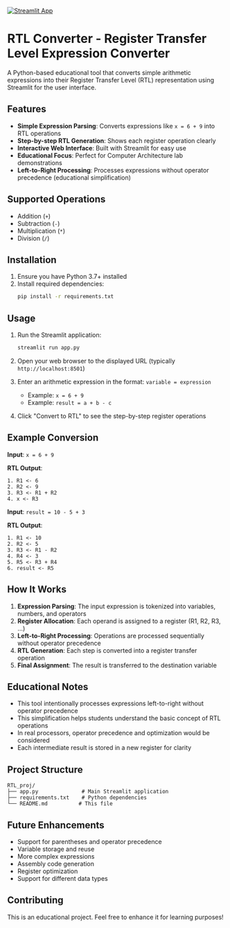 [![Streamlit App](https://img.shields.io/badge/Streamlit-App-orange)](https://sam-rtlprocess.streamlit.app/)

# RTL Converter - Register Transfer Level Expression Converter

A Python-based educational tool that converts simple arithmetic expressions into their Register Transfer Level (RTL) representation using Streamlit for the user interface.

## Features

- **Simple Expression Parsing**: Converts expressions like `x = 6 + 9` into RTL operations
- **Step-by-step RTL Generation**: Shows each register operation clearly
- **Interactive Web Interface**: Built with Streamlit for easy use
- **Educational Focus**: Perfect for Computer Architecture lab demonstrations
- **Left-to-Right Processing**: Processes expressions without operator precedence (educational simplification)

## Supported Operations

- Addition (`+`)
- Subtraction (`-`)
- Multiplication (`*`)
- Division (`/`)

## Installation

1. Ensure you have Python 3.7+ installed
2. Install required dependencies:
   ```bash
   pip install -r requirements.txt
   ```

## Usage

1. Run the Streamlit application:
   ```bash
   streamlit run app.py
   ```

2. Open your web browser to the displayed URL (typically `http://localhost:8501`)

3. Enter an arithmetic expression in the format: `variable = expression`
   - Example: `x = 6 + 9`
   - Example: `result = a + b - c`

4. Click "Convert to RTL" to see the step-by-step register operations

## Example Conversion

**Input**: `x = 6 + 9`

**RTL Output**:
```
1. R1 <- 6
2. R2 <- 9
3. R3 <- R1 + R2
4. x <- R3
```

**Input**: `result = 10 - 5 + 3`

**RTL Output**:
```
1. R1 <- 10
2. R2 <- 5
3. R3 <- R1 - R2
4. R4 <- 3
5. R5 <- R3 + R4
6. result <- R5
```

## How It Works

1. **Expression Parsing**: The input expression is tokenized into variables, numbers, and operators
2. **Register Allocation**: Each operand is assigned to a register (R1, R2, R3, ...)
3. **Left-to-Right Processing**: Operations are processed sequentially without operator precedence
4. **RTL Generation**: Each step is converted into a register transfer operation
5. **Final Assignment**: The result is transferred to the destination variable

## Educational Notes

- This tool intentionally processes expressions left-to-right without operator precedence
- This simplification helps students understand the basic concept of RTL operations
- In real processors, operator precedence and optimization would be considered
- Each intermediate result is stored in a new register for clarity

## Project Structure

```
RTL_proj/
├── app.py              # Main Streamlit application
├── requirements.txt    # Python dependencies
└── README.md          # This file
```

## Future Enhancements

- Support for parentheses and operator precedence
- Variable storage and reuse
- More complex expressions
- Assembly code generation
- Register optimization
- Support for different data types

## Contributing

This is an educational project. Feel free to enhance it for learning purposes!
